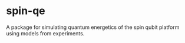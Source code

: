 # spin-qe

A package for simulating quantum energetics of the spin qubit platform using models from experiments.
